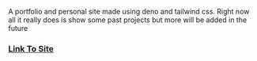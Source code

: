 A portfolio and personal site made using deno and tailwind css. Right now all it really does is show some past projects but more will be added in the future

### [Link To Site](https://retekant.deno.dev)
